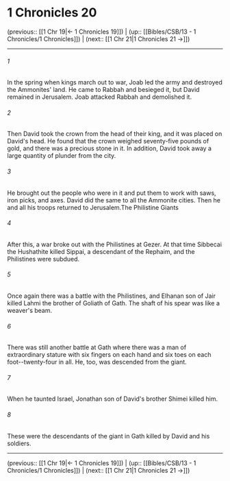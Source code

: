 # 1 Chronicles 20

(previous:: [[1 Chr 19|← 1 Chronicles 19]]) | (up:: [[Bibles/CSB/13 - 1 Chronicles/1 Chronicles]]) | (next:: [[1 Chr 21|1 Chronicles 21 →]])

***


###### 1 
In the spring when kings march out to war, Joab led the army and destroyed the Ammonites' land. He came to Rabbah and besieged it, but David remained in Jerusalem. Joab attacked Rabbah and demolished it. 

###### 2 
Then David took the crown from the head of their king, and it was placed on David's head. He found that the crown weighed seventy-five pounds of gold, and there was a precious stone in it. In addition, David took away a large quantity of plunder from the city. 

###### 3 
He brought out the people who were in it and put them to work with saws, iron picks, and axes. David did the same to all the Ammonite cities. Then he and all his troops returned to Jerusalem.The Philistine Giants 

###### 4 
After this, a war broke out with the Philistines at Gezer. At that time Sibbecai the Hushathite killed Sippai, a descendant of the Rephaim, and the Philistines were subdued. 

###### 5 
Once again there was a battle with the Philistines, and Elhanan son of Jair killed Lahmi the brother of Goliath of Gath. The shaft of his spear was like a weaver's beam. 

###### 6 
There was still another battle at Gath where there was a man of extraordinary stature with six fingers on each hand and six toes on each foot--twenty-four in all. He, too, was descended from the giant. 

###### 7 
When he taunted Israel, Jonathan son of David's brother Shimei killed him. 

###### 8 
These were the descendants of the giant in Gath killed by David and his soldiers.

***

(previous:: [[1 Chr 19|← 1 Chronicles 19]]) | (up:: [[Bibles/CSB/13 - 1 Chronicles/1 Chronicles]]) | (next:: [[1 Chr 21|1 Chronicles 21 →]])
